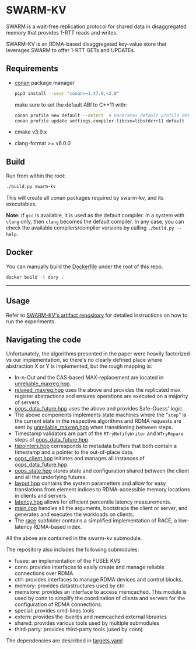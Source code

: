 # SWARM-KV

SWARM is a wait-free replication protocol for shared data in disaggregated memory that provides 1-RTT reads and writes.

SWARM-KV is an RDMA-based disaggregated key-value store that leverages SWARM to offer 1-RTT GETs and UPDATEs.

## Requirements

- [conan](https://conan.io/) package manager
    ```sh
    pip3 install --user "conan>=1.47.0,<2.0"
    ```

    make sure to set the default ABI to C++11 with:

    ```sh
    conan profile new default --detect  # Generates default profile detecting GCC and sets old ABI
    conan profile update settings.compiler.libcxx=libstdc++11 default  # Sets libcxx to C++11 ABI
    ```

- cmake v3.9.x
- clang-format >= v6.0.0

## Build

Run from within the root:

```sh
./build.py swarm-kv
```

This will create all conan packages required by swarm-kv, and its executables.

__Note:__ If `gcc` is available, it is used as the default compiler. In a system with `clang` only, then `clang` becomes the default compiler. In any case, you can check the available compilers/compiler versions by calling `./build.py --help`.

## Docker

You can manually build the [Dockerfile](https://github.com/LPD-EPFL/swarm-kv/blob/master/Dockerfile) under the root of this repo.

```sh
docker build -t dory .
```
---


## Usage

Refer to [SWARM-KV's artifact repository](https://github.com/LPD-EPFL/swarm-artifacts) for detailed instructions on how to run the experiments.


## Navigating the code

Unfortunately, the algorithms presented in the paper were heavily factorized vs our implementation, so there's no clearly defined place where abstraction X or Y is implemented, but the rough mapping is:
- In-n-Out and the CAS-based MAX-replacement are located in [unreliable_maxreg.hpp](swarm-kv/src/unreliable_maxreg.hpp).
- [relaxed_maxreg.hpp](swarm-kv/src/relaxed_maxreg.hpp) uses the above and provides the replicated max register abstractions and ensures operations are executed on a majority of servers.
- [oops_data_future.hpp](swarm-kv/src/oops_data_future.hpp) uses the above and provides Safe-Guess' logic.
- The above components implements state machines where the "`step`" is the current state in the respective algorithms and RDMA requests are sent by [unreliable_maxreg.hpp](swarm-kv/src/unreliable_maxreg.hpp) when transitioning between steps.
- Timestamp validators are part of the `RTryNotifyWriter` and `WTryRepare` steps of [oops_data_future.hpp](swarm-kv/src/oops_data_future.hpp).
- [tspointers.hpp](swarm-kv/src/tspointers.hpp) corresponds to metadata buffers that both contain a timestamp and a pointer to the out-of-place data.
- [oops_client.hpp](swarm-kv/src/oops_client.hpp) initiates and manages all instances of [oops_data_future.hpp](swarm-kv/src/oops_data_future.hpp).
- [oops_state.hpp](swarm-kv/src/oops_state.hpp) stores state and configuration shared between the client and all the underlying futures.
- [layout.hpp](swarm-kv/src/layout.hpp) contains the system parametters and allow for easy translations from element indices to RDMA-accessible memory locations in clients and servers.
- [latency.hpp](swarm-kv/src/latency.hpp) allows for efficient percentile latency measurements.
- [main.cpp](swarm-kv/src/main.cpp) handles all the arguments, bootstraps the client or server, and generates and executes the workloads on clients.
- The [race](swarm-kv/src/race) subfolder contains a simplified implementation of RACE, a low-latency RDMA-based index.

All the above are contained in the swarm-kv submodule.

The repository also includes the following submodules:
- fusee: an implementation of the FUSEE KVS
- conn: provides interfaces to easily create and manage reliable connections over RDMA.
- ctrl: provides interfaces to manage RDMA devices and control blocks.
- memory: provides datastructures used by ctrl
- memstore: provides an interface to access memcached. This module is used by conn to simplify the coordination of clients and servers for the configuration of RDMA connections.
- special: provides cmd-lines tools
- extern: provides the ibverbs and memcached external librairies
- shared: provides various tools used by multiple submodules
- third-party: provides third-party tools (used by conn)

The dependencies are described in [targets.yaml](targets.yaml)


